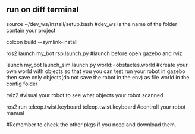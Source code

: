 ## run on diff terminal
source ~/dev_ws/install/setup.bash                               #dev_ws is the name of the folder contain your project

colcon build --symlink-install  

ros2 launch my_bot rsp.launch.py                                 #launch before open gazebo and rviz

launch my_bot launch_sim.launch.py world:=obstacles.world        #create your own world with objects so that you you can test run your robot in gazebo then save only                                                                   objects(do not save the robot in the env) as file world in the config folder

rviz2                                                            #visual your robot to see what objects your robot scanned

ros2 run teleop.twist.keyboard teleop.twist.keyboard             #controll your robot manual



#Remember to check the other pkgs if you need and download them.


